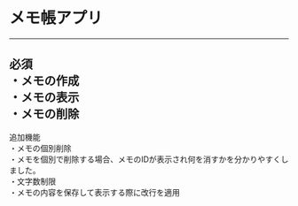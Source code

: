 # メモ帳アプリ
---
必須  
・メモの作成  
・メモの表示  
・メモの削除  
---
追加機能  
・メモの個別削除  
・メモを個別で削除する場合、メモのIDが表示され何を消すかを分かりやすくしました。  
・文字数制限  
・メモの内容を保存して表示する際に改行を適用  